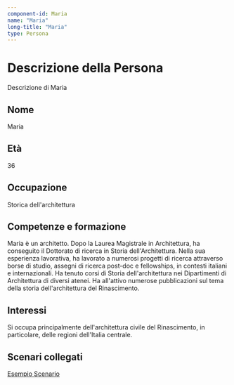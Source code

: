 ```yaml
---
component-id: Maria
name: "Maria"
long-title: "Maria"
type: Persona
---
```


# Descrizione della Persona

Descrizione di Maria

## Nome
Maria

## Età
36

## Occupazione
Storica dell'architettura

## Competenze e formazione
Maria è un architetto. Dopo la Laurea Magistrale in Architettura, ha conseguito il Dottorato di ricerca in Storia dell'Architettura. Nella sua esperienza lavorativa, ha lavorato a numerosi progetti di ricerca attraverso borse di studio, assegni di ricerca post-doc e fellowships, in contesti italiani e internazionali. Ha tenuto corsi di Storia dell'architettura nei Dipartimenti di Architettura di diversi atenei. Ha all'attivo numerose pubblicazioni sul tema della storia dell'architettura del Rinascimento.

## Interessi
Si occupa principalmente dell'architettura civile del Rinascimento, in particolare, delle regioni dell'Italia centrale.

## Scenari collegati
[Esempio Scenario](https://github.com/read-project/stories/blob/main/Scenario/EsmpioScenario.md)
